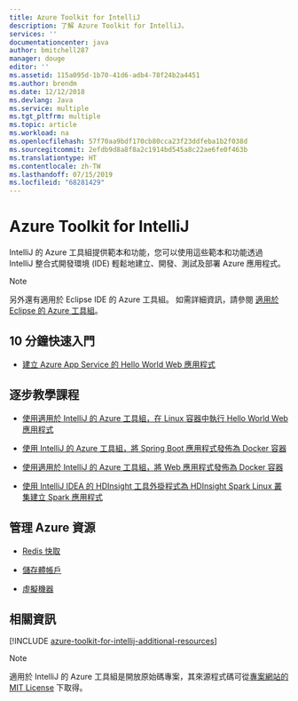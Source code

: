 ```yaml
---
title: Azure Toolkit for IntelliJ
description: 了解 Azure Toolkit for IntelliJ。
services: ''
documentationcenter: java
author: bmitchell287
manager: douge
editor: ''
ms.assetid: 115a095d-1b70-41d6-adb4-78f24b2a4451
ms.author: brendm
ms.date: 12/12/2018
ms.devlang: Java
ms.service: multiple
ms.tgt_pltfrm: multiple
ms.topic: article
ms.workload: na
ms.openlocfilehash: 57f70aa9bdf170cb80cca23f23ddfeba1b2f038d
ms.sourcegitcommit: 2efdb9d8a8f8a2c1914bd545a8c22ae6fe0f463b
ms.translationtype: HT
ms.contentlocale: zh-TW
ms.lasthandoff: 07/15/2019
ms.locfileid: "68281429"
---
```

# <a name="azure-toolkit-for-intellij"></a>Azure Toolkit for IntelliJ

IntelliJ 的 Azure 工具組提供範本和功能，您可以使用這些範本和功能透過 IntelliJ 整合式開發環境 (IDE) 輕鬆地建立、開發、測試及部署 Azure 應用程式。

> [!NOTE]
> 
> 另外還有適用於 Eclipse IDE 的 Azure 工具組。 如需詳細資訊，請參閱 [適用於 Eclipse 的 Azure 工具組](../eclipse/azure-toolkit-for-eclipse.md)。
> 

## <a name="get-started-in-10-minutes"></a>10 分鐘快速入門

* [建立 Azure App Service 的 Hello World Web 應用程式](azure-toolkit-for-intellij-create-hello-world-web-app.md)

## <a name="step-by-step-tutorials"></a>逐步教學課程

* [使用適用於 IntelliJ 的 Azure 工具組，在 Linux 容器中執行 Hello World Web 應用程式](azure-toolkit-for-intellij-hello-world-web-app-linux.md)

* [使用 IntelliJ 的 Azure 工具組，將 Spring Boot 應用程式發佈為 Docker 容器](azure-toolkit-for-intellij-publish-spring-boot-docker-app.md)

* [使用適用於 IntelliJ 的 Azure 工具組，將 Web 應用程式發佈為 Docker 容器](azure-toolkit-for-intellij-publish-as-docker-container.md)

* [使用 IntelliJ IDEA 的 HDInsight 工具外掛程式為 HDInsight Spark Linux 叢集建立 Spark 應用程式](/azure/hdinsight/hdinsight-apache-spark-intellij-tool-plugin)

## <a name="managing-azure-resources"></a>管理 Azure 資源

* [Redis 快取](azure-toolkit-for-intellij-managing-redis-caches-using-azure-explorer.md)

* [儲存體帳戶](azure-toolkit-for-intellij-managing-virtual-machines-using-azure-explorer.md)

* [虛擬機器](azure-toolkit-for-intellij-managing-storage-accounts-using-azure-explorer.md)

## <a name="whats-more"></a>相關資訊

[!INCLUDE [azure-toolkit-for-intellij-additional-resources](../includes/azure-toolkit-for-intellij-additional-resources.md)]
> [!NOTE]
> 
> 適用於 IntelliJ 的 Azure 工具組是開放原始碼專案，其來源程式碼可從[專案網站的 MIT License](https://github.com/microsoft/azure-tools-for-java) 下取得。
> 
